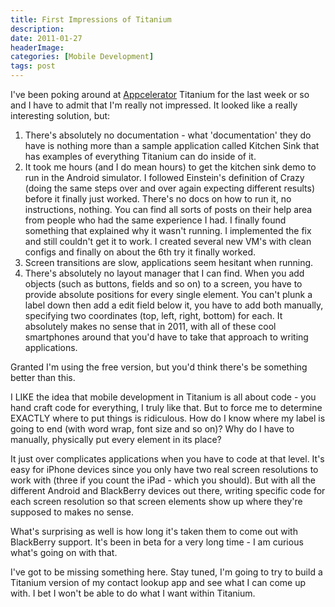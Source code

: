 ```yaml
---
title: First Impressions of Titanium
description: 
date: 2011-01-27
headerImage: 
categories: [Mobile Development]
tags: post
---
```


I've been poking around at [Appcelerator](https://www.appcelerator.com) Titanium for the last week or so and I have to admit that I'm really not impressed. It looked like a really interesting solution, but:

1.  There's absolutely no documentation - what 'documentation' they do have is nothing more than a sample application called Kitchen Sink that has examples of everything Titanium can do inside of it.
2.  It took me hours (and I do mean hours) to get the kitchen sink demo to run in the Android simulator. I followed Einstein's definition of Crazy (doing the same steps over and over again expecting different results) before it finally just worked. There's no docs on how to run it, no instructions, nothing. You can find all sorts of posts on their help area from people who had the same experience I had. I finally found something that explained why it wasn't running. I implemented the fix and still couldn't get it to work. I created several new VM's with clean configs and finally on about the 6th try it finally worked.
3.  Screen transitions are slow, applications seem hesitant when running.
4.  There's absolutely no layout manager that I can find. When you add objects (such as buttons, fields and so on) to a screen, you have to provide absolute positions for every single element. You can't plunk a label down then add a edit field below it, you have to add both manually, specifying two coordinates (top, left, right, bottom) for each. It absolutely makes no sense that in 2011, with all of these cool smartphones around that you'd have to take that approach to writing applications.

Granted I'm using the free version, but you'd think there's be something better than this.

I LIKE the idea that mobile development in Titanium is all about code - you hand craft code for everything, I truly like that. But to force me to determine EXACTLY where to put things is ridiculous. How do I know where my label is going to end (with word wrap, font size and so on)? Why do I have to manually, physically put every element in its place?

It just over complicates applications when you have to code at that level. It's easy for iPhone devices since you only have two real screen resolutions to work with (three if you count the iPad - which you should). But with all the different Android and BlackBerry devices out there, writing specific code for each screen resolution so that screen elements show up where they're supposed to makes no sense.

What's surprising as well is how long it's taken them to come out with BlackBerry support. It's been in beta for a very long time - I am curious what's going on with that.

I've got to be missing something here. Stay tuned, I'm going to try to build a Titanium version of my contact lookup app and see what I can come up with. I bet I won't be able to do what I want within Titanium.